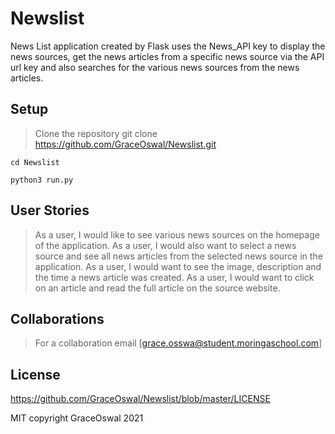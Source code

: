 # Newslist

News List application created by Flask uses the News_API key to display the news sources, get the news articles from a specific news source via the API url key and also searches for the various news sources from the news articles.

## Setup

> Clone the repository
    git clone <https://github.com/GraceOswal/Newslist.git>

    cd Newslist

    python3 run.py

## User Stories

> As a user, I would like to see various news sources on the homepage of the application.
> As a user, I would also want to select a news source and see all news articles from the selected news source in the application.
> As a user, I would want to see the image, description and the time a news article was created.
> As a user, I would want to click on an article and read the full article on the source website.


## Collaborations

> For a collaboration email [grace.osswa@student.moringaschool.com]

## License

<https://github.com/GraceOswal/Newslist/blob/master/LICENSE>

MIT copyright GraceOswal 2021